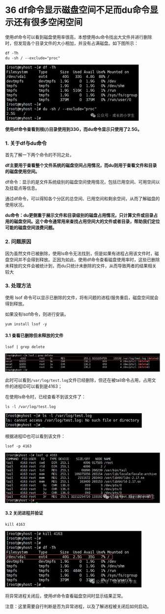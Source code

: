 # 36 df命令显示磁盘空间不足而du命令显示还有很多空闲空间


使用df命令可以看到磁盘使用率很高，本想使用du命令找出大文件并进行删除时，但发现各个目录文件的大小相加，并没有占满磁盘。如下图所示：

```
df -Th
du -sh / --exclude="proc"
```

![Alt Image Text](../images/chap8_36_1.png "Body image")


**使用df命令查看到根(/)目录使用到33G，而du命令显示只使用了2.5G。**

### 1. 关于df与du命令

首先了解一下两个命令的不同之处，

**df主要用于查看整个文件系统的磁盘空间占用情况，而du则用于查看文件和目录的磁盘使用空间。**

df命令：显示的是文件系统级别的磁盘空间使用情况，包括已用空间、可用空间以及挂载点等信息。

通过df命令，可以得知各个分区的总空间、已用空间和剩余空间，从而了解磁盘的使用状况。


**du命令：du更侧重于展示文件和目录级别的磁盘占用情况，只计算文件或目录占用的磁盘空间。这个命令通常用来查找占用空间大的文件或者目录，帮助我们定位可能的磁盘空间浪费问题。**

### 2. 问题原因

因为虽然文件已被删除，使用ls命令无法找到，但是如果有进程占用该文件时，磁盘空间并不会得到释放。正因为如此，使用df命令查看磁盘使用率时，这些已删除未释放的文件会被统计到，而du只统计未删除的文件，从而导致两者的结果相关较大

### 3. 处理方法

使用 lsof 命令可以显示已删除的文件，将有问题的进程/服务重启，磁盘空间就会得到释放。

如果没有lsof命令，则进行安装。

```
yum install lsof -y
```

#### 3.1 查看已删除但未释放的文件

```
lsof | grep delete
```

![Alt Image Text](../images/chap8_36_2.png "Body image")

此时可以看到`/var/log/test.log`文件已经删除，但还在被tail命令占用，占用文件的进程ID可以看到是4163；

在使用ls命令时，已经查看不到该文件了：

```
ls -l /var/log/test.log
```

![Alt Image Text](../images/chap8_36_3.png "Body image")

根据进程ID也可以看到该文件：

```
lsof -p 4163
```

![Alt Image Text](../images/chap8_36_4.png "Body image")

#### 3.2 关闭进程并验证

```
kill 4163
```

![Alt Image Text](../images/chap8_36_5.png "Body image")

将异常进程关闭后，使用df命令查看磁盘空间时显示结果正常。

注意：这里需要自行判断是否为异常进程，以及了解进程被关闭后如何启动。
